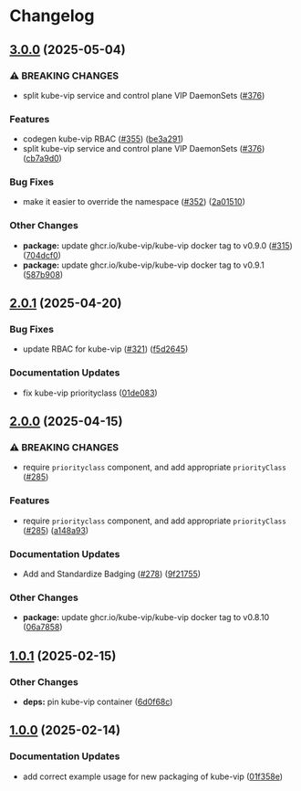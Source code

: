 # Changelog

## [3.0.0](https://github.com/marinatedconcrete/config/compare/kustomize-kube-vip@v2.0.1...kustomize-kube-vip@v3.0.0) (2025-05-04)


### ⚠ BREAKING CHANGES

* split kube-vip service and control plane VIP DaemonSets ([#376](https://github.com/marinatedconcrete/config/issues/376))

### Features

* codegen kube-vip RBAC ([#355](https://github.com/marinatedconcrete/config/issues/355)) ([be3a291](https://github.com/marinatedconcrete/config/commit/be3a29150d9ed2b24c7f89c6ed805afd1aa8e9a0))
* split kube-vip service and control plane VIP DaemonSets ([#376](https://github.com/marinatedconcrete/config/issues/376)) ([cb7a9d0](https://github.com/marinatedconcrete/config/commit/cb7a9d09c1736d0e9fb7c858183a17208ceb3430))


### Bug Fixes

* make it easier to override the namespace ([#352](https://github.com/marinatedconcrete/config/issues/352)) ([2a01510](https://github.com/marinatedconcrete/config/commit/2a015103aaabdb88ffa80580a43b873e04f91a3c))


### Other Changes

* **package:** update ghcr.io/kube-vip/kube-vip docker tag to v0.9.0 ([#315](https://github.com/marinatedconcrete/config/issues/315)) ([704dcf0](https://github.com/marinatedconcrete/config/commit/704dcf02e312d27fd733f46d3ba681aa14f9bab7))
* **package:** update ghcr.io/kube-vip/kube-vip docker tag to v0.9.1 ([587b908](https://github.com/marinatedconcrete/config/commit/587b908463c70125587df1ef7d80d1b19e1223cb))

## [2.0.1](https://github.com/marinatedconcrete/config/compare/kustomize-kube-vip@v2.0.0...kustomize-kube-vip@v2.0.1) (2025-04-20)


### Bug Fixes

* update RBAC for kube-vip ([#321](https://github.com/marinatedconcrete/config/issues/321)) ([f5d2645](https://github.com/marinatedconcrete/config/commit/f5d2645328d2c1b2c5091ee38b1a790070d53943))


### Documentation Updates

* fix kube-vip priorityclass ([01de083](https://github.com/marinatedconcrete/config/commit/01de083f5fd404f823abd7079e33363c1de85e19))

## [2.0.0](https://github.com/marinatedconcrete/config/compare/kustomize-kube-vip@v1.0.1...kustomize-kube-vip@v2.0.0) (2025-04-15)


### ⚠ BREAKING CHANGES

* require `priorityclass` component, and add appropriate `priorityClass` ([#285](https://github.com/marinatedconcrete/config/issues/285))

### Features

* require `priorityclass` component, and add appropriate `priorityClass` ([#285](https://github.com/marinatedconcrete/config/issues/285)) ([a148a93](https://github.com/marinatedconcrete/config/commit/a148a93e5638ad7b0822a1c23f58154e8642f5f5))


### Documentation Updates

* Add and Standardize Badging ([#278](https://github.com/marinatedconcrete/config/issues/278)) ([9f21755](https://github.com/marinatedconcrete/config/commit/9f21755bdeaa287887215ca76586aa070d17656e))


### Other Changes

* **package:** update ghcr.io/kube-vip/kube-vip docker tag to v0.8.10 ([06a7858](https://github.com/marinatedconcrete/config/commit/06a7858dca7bf6075ef091562b0206b2cf23c38b))

## [1.0.1](https://github.com/marinatedconcrete/config/compare/kustomize-kube-vip@v1.0.0...kustomize-kube-vip@v1.0.1) (2025-02-15)


### Other Changes

* **deps:** pin kube-vip container ([6d0f68c](https://github.com/marinatedconcrete/config/commit/6d0f68c1e105d5660077ad496fd2b8eff7938410))

## [1.0.0](https://github.com/marinatedconcrete/config/compare/kustomize-kube-vip-v0.1.0...kustomize-kube-vip@v1.0.0) (2025-02-14)


### Documentation Updates

* add correct example usage for new packaging of kube-vip ([01f358e](https://github.com/marinatedconcrete/config/commit/01f358e733be91690ba2ab4ba02bc4fa4c4b217c))
